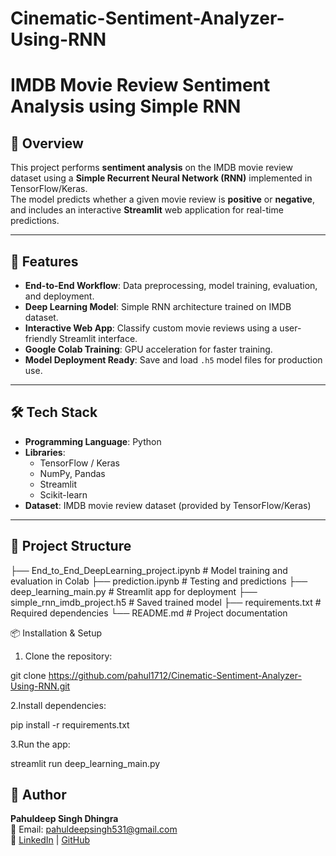 # Cinematic-Sentiment-Analyzer-Using-RNN

# IMDB Movie Review Sentiment Analysis using Simple RNN

## 📌 Overview
This project performs **sentiment analysis** on the IMDB movie review dataset using a **Simple Recurrent Neural Network (RNN)** implemented in TensorFlow/Keras.  
The model predicts whether a given movie review is **positive** or **negative**, and includes an interactive **Streamlit** web application for real-time predictions.

---

## 🚀 Features
- **End-to-End Workflow**: Data preprocessing, model training, evaluation, and deployment.
- **Deep Learning Model**: Simple RNN architecture trained on IMDB dataset.
- **Interactive Web App**: Classify custom movie reviews using a user-friendly Streamlit interface.
- **Google Colab Training**: GPU acceleration for faster training.
- **Model Deployment Ready**: Save and load `.h5` model files for production use.

---

## 🛠️ Tech Stack
- **Programming Language**: Python
- **Libraries**: 
  - TensorFlow / Keras
  - NumPy, Pandas
  - Streamlit
  - Scikit-learn
- **Dataset**: IMDB movie review dataset (provided by TensorFlow/Keras)

---

## 📂 Project Structure
├── End_to_End_DeepLearning_project.ipynb # Model training and evaluation in Colab
├── prediction.ipynb # Testing and predictions
├── deep_learning_main.py # Streamlit app for deployment
├── simple_rnn_imdb_project.h5 # Saved trained model
├── requirements.txt # Required dependencies
└── README.md # Project documentation

📦 Installation & Setup
1. Clone the repository:

git clone https://github.com/pahul1712/Cinematic-Sentiment-Analyzer-Using-RNN.git

2.Install dependencies:

pip install -r requirements.txt

3.Run the app:

streamlit run deep_learning_main.py


## 👤 Author
**Pahuldeep Singh Dhingra**  
📧 Email: pahuldeepsingh531@gmail.com  
🔗 [LinkedIn](https://www.linkedin.com/in/pahuldeepsing/) | [GitHub](https://github.com/pahul1712)






